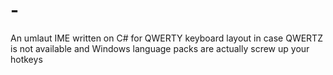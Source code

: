 # -
An umlaut IME written on C# for QWERTY keyboard layout in case QWERTZ is not available and Windows language packs are actually screw up your hotkeys
